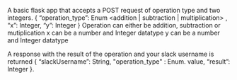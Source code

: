 A basic flask app that accepts a POST request of operation type and two integers. 
{ “operation_type”: Enum <addition | subtraction | multiplication> , “x”: Integer, “y”: Integer }
Operation can either be addition, subtraction or mutiplication
x can be a number and Integer datatype
y can be a number and Integer datatype

A response with the result of the operation and your slack username is returned
{ “slackUsername”: String, "operation_type" : Enum. value, “result”: Integer }.